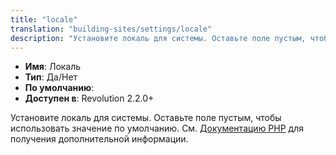 ```yaml
---
title: "locale"
translation: "building-sites/settings/locale"
description: "Установите локаль для системы. Оставьте поле пустым, чтобы использовать значение по умолчанию"
---
```


-   **Имя**: Локаль  
-   **Тип**: Да/Нет  
-   **По умолчанию**:  
-   **Доступен в**: Revolution 2.2.0+

Установите локаль для системы. Оставьте поле пустым, чтобы использовать значение по умолчанию. См. [Документацию PHP](https://php.net/setlocale) для получения дополнительной информации.